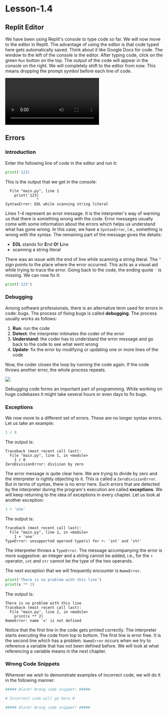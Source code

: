 # Lesson-1.4

## Replit Editor

We have been using Replit's console to type code so far. We will now move to the editor in Replit. The advantage of using the editor is that code typed here gets automatically saved. Think about it like Google Docs for code. The window to the left of the console is the editor. After typing code, click on the green `Run` button on the top. The output of the code will appear in the console on the right. We will completely shift to the editor from now. This means dropping the prompt symbol before each line of code.

![type:video](../assets/videos/editor.mp4)


## Errors

### Introduction

Enter the following line of code in the editor and run it:

```python
print('123)
```

This is the output that we get in the console:

```
  File "main.py", line 1
    print('123)
              ^
SyntaxError: EOL while scanning string literal
```

Lines 1-4 represent an error message. It is the interpreter's way of warning us that there is something wrong with the code. Error messages usually come with some information about the errors which helps us understand what has gone wrong. In this case, we have a `SyntaxError`, i.e., something is wrong with the syntax. The remaining part of the message gives the details:

- **EOL** stands for **E**nd **O**f **L**ine
- scanning a string literal

There was an issue with the end of line while scanning a string literal. The `^` sign points to the place where the error occurred. This acts as a visual aid while trying to trace the error. Going back to the code, the ending quote `'` is missing. We can now fix it:

```python
print('123')
```



### Debugging

Among software professionals, there is an alternative term used for errors in code: bugs. The process of fixing bugs is called **debugging**. The process usually works as follows:

1. **Run**: run the code
2. **Detect**: the interpreter intimates the coder of the error
3. **Understand**: the coder has to understand the error message and go back to the code to see what went wrong
4. **Update**: fix the error by modifying or updating one or more lines of the code

Now, the coder closes the loop by running the code again. If the code throws another error, the whole process repeats.

![](../assets/images/img-005.png)

Debugging code forms an important part of programming. While working on huge codebases it might take several hours or even days to fix bugs.



### Exceptions

We now move to a different set of errors. These are no longer syntax errors. Let us take an example:

```python
1 / 0
```

The output is:

```
Traceback (most recent call last):
  File "main.py", line 1, in <module>
    1 / 0
ZeroDivisionError: division by zero
```

The error message is quite clear here. We are trying to divide by zero and the interpreter is rightly objecting to it. This is called a `ZeroDivisionError`. But in terms of syntax, there is no error here. Such errors that are detected by the interpreter during the program's execution are called **exceptions**. We will keep returning to the idea of exceptions in every chapter. Let us look at another exception:

```python
1 + 'one'
```

The output is:

```
Traceback (most recent call last):
  File "main.py", line 1, in <module>
    1 + 'one'
TypeError: unsupported operand type(s) for +: 'int' and 'str'
```

The interpreter throws a `TypeError`. The message accompanying the error is more suggestive: an integer and a string cannot be added, i.e., for the `+` operator, `int` and `str` cannot be the type of the two operands.

The next exception that we will frequently encounter is `NameError`. 

```python linenums="1"
print('There is no problem with this line')
print(x ** 2)
```

The output is:

```
There is no problem with this line
Traceback (most recent call last):
  File "main.py", line 2, in <module>
    print(x ** 2)
NameError: name 'x' is not defined
```

Notice that the first line in the code gets printed correctly. The interpreter starts executing the code from top to bottom. The first line is error free. It is the second line which has a problem. `NameError` occurs when we try to reference a variable that has not been defined before. We will look at what referencing a variable means in the next chapter.



### Wrong Code Snippets

Wherever we wish to demonstrate examples of incorrect code, we will do it in the following manner:

```python
##### Alarm! Wrong code snippet! #####

# Incorrect code will go here #

##### Alarm! Wrong code snippet! #####
```

